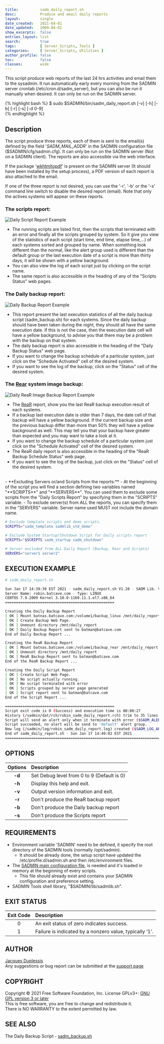 ```yaml
---
title:          sadm_daily_report.sh
desc:           Produce and email daily reports
layout:         single
date_created:   2021-04-01
date_updated:   2009-04-02 
show_excerpts:  false
entries_layout: list
search:         true
tags:           [ Server_Scripts, Tools ] 
categories:     [ Server_Scripts, Utilities ] 
author_profile: false
toc:            false
classes:        wide
---
```


This script produce web reports of the last 24 hrs activities and email them to the sysadmin. 
It run automatically early every morning from the SADMIN server crontab (/etc/cron.d/sadm_server), 
but you can also be run it manually when desired. It can only be run on the SADMIN server.

{% highlight bash %}
$ sudo $SADMIN/bin/sadm_daily_report.sh [-v] [-h] [-b] [-r] [-s] [-d 0-9]  
{% endhighlight %}


## Description
The script produce three reports, each of them is sent to the email(s) defined by the field '*SADM_MAIL_ADDR*' in the SADMIN configuration file ($SADMIN/cfg/sadmin.cfg). It can only be run on the SADMIN server (Not on a SADMIN client). The reports are also accessible via the web interface.

If the package '[wkhtmltopdf](https://wkhtmltopdf.org/)' is present on the SADMIN server (It should have been installed by the setup process), a PDF version of each report is also attached to the email.

If one of the three report is not desired, you can use the '-r', '-b' or the '-s' command line switch to disable the desired report (email). Note that only the actives systems will appear on these reports.  

### The scripts report:
![Daily Script Report Example](/assets/img/man/sadm_daily_report_script.png)
  - The running scripts are listed first, then the scripts that terminated with an error and finally all the scripts grouped by system. So it give you view of the statistics of each script (start time, end time, elapse time,...) of each systems sorted and grouped by name. When something look different than the normal, like the alert group used is different than the default group or the last execution date of a script is more than thirty days, it will be shown with a yellow background. 
  - You can also view the log of each script just by clicking on the script name. 
  - The same report is also accessible in the heading of any of the "Scripts Status" web pages.  

### The Daily backup report:
![Daily Backup Report Example](/assets/img/man/sadm_daily_report_backup.png)
  - This report present the last execution statistics of all the daily backup script (sadm_backup.sh) for each systems. Since the daily backup should have been taken during the night, they should all have the same execution date. If this is not the case, then the execution date cell will have a yellow background, to advise you that there may be a problem with the backup on that system. 
  - The daily backup report is also accessible in the heading of the "Daily Backup Status" web page.  
  - If you want to change the backup schedule of a particular system, just click on the "Schedule Activated" cell of the desired system.
  - If you want to see the log of the backup, click on the "Status" cell of the desired system.


### The [Rear](https://relax-and-recover.org/) system image backup:
![Daily ReaR Image Backup Report Example](/assets/img/man/sadm_daily_report_rear.png)
  - The [ReaR](https://relax-and-recover.org/) report, show you the last ReaR backup execution result of each systems.
  - If a backup last execution date is older than 7 days, the date cell of that backup will have a yellow background. If the current backup size and the  previous backup differ than more than 50% they will have a yellow background as well. This may tell you that your backup have greater than expected and you may want to take a look at it.
  - If you want to change the backup schedule of a particular system just click on the "Schedule Activated" cell of the desired system.  
  - The ReaR daily report is also accessible in the heading of the "ReaR Backup Schedule Status" web page.
  - If you want to see the log of the backup, just click on the "Status" cell of the desired system.  
<br>
- **Excluding Servers or/and Scripts from the reports:**
    - At the beginning of the script you will find a section defining two variables named "**SCRIPTS**" and "**SERVERS**". You can used them to exclude some scripts from the "Daily Scripts Report" by specifying them in the "SCRIPTS" variable.
    - To exclude server(s) from ALL the reports, you can specify them in the "SERVERS" variable. Server name used MUST not include the domain name.
  
```bash
# Exclude template scripts and demo scripts.
SCRIPTS="sadm_template sadmlib_std_demo"
    
# Exclude System Startup/Shutdown Script for Daily scripts report
SCRIPTS="$SCRIPTS sadm_startup sadm_shutdown"

# Server excluded from ALL Daily Report (Backup, Rear and Scripts)
SERVERS="server1 server2"
```



## EXECUTION EXAMPLE

```bash
# sadm_daily_report.sh

Sun Jan 17 14:39:39 EST 2021 - sadm_daily_report.sh V1.20 - SADM Lib. V3.64
Server Name: robin.batcave.com - Type: LINUX
CENTOS 7.9.2009 Kernel 3.10.0-1160.11.1.el7.x86_64
==================================================

Creating the Daily Backup Report
[ OK ] Mount batnas.batcave.com:/volume1/backup_linux /mnt/daily_report
[ OK ] Create Backup Web Page.
[ OK ] Unmount directory /mnt/daily_report
[ OK ] Daily Backup Report sent to batman@batcave.com
End of Daily Backup Report ...

Creating the ReaR Backup Report
[ OK ] Mount batnas.batcave.com:/volume1/backup_rear /mnt/daily_report
[ OK ] Unmount directory /mnt/daily_report
[ OK ] ReaR Backup Report sent to batman@batcave.com
End of the ReaR Backup Report ...

Creating the Daily Script Report
[ OK ] Create Script Web Page.
[ OK ] No script actually running.
[ OK ] No script terminated with error
[ OK ] Scripts grouped by server page generated
[ OK ] Script report sent to batman@batcave.com
End of the Script Report ...

==================================================
Script exit code is 0 (Success) and execution time is 00:00:27
History (/sadmin/dat/rch/robin_sadm_daily_report.rch) trim to 35 lines ($SADM_MAX_RCLINE=35).
Script will send an alert only when it terminate with error ($SADM_ALERT_TYPE=1).
Script succeeded, no alert will be send to 'default' alert group.
New log (/sadmin/log/robin_sadm_daily_report.log) created ($SADM_LOG_APPEND='N').
End of sadm_daily_report.sh - Sun Jan 17 14:40:02 EST 2021
==========================================================================
```

## OPTIONS

| Options | Description                                |
|:-------:|:------------------------------------------ |
| **-d**  | Set Debug level from 0 to 9 (Default is 0) |
| **-h**  | Display this help and exit.                |
| **-v**  | Output version information and exit.       |
| **-r**  | Don't produce the ReaR backup report       |
| **-b**  | Don't produce the Daily backup report      |
| **-s**  | Don't produce the Scripts report           |


## REQUIREMENTS
- Environment variable 'SADMIN' need to be defined, it specify the root directory of the SADMIN tools (normally /opt/sadmin).  
  - It should be already done, the setup script have updated the /etc/profile.d/sadmin.sh and then /etc/environment files.  
- The [SADMIN main configuration file](/doc/man/file_sadmin_cfg.php), is needed and it's loaded in memory at the beginning of every scripts.
  - This file should already exist and contains your SADMIN configuration and preference setting.
- SADMIN Tools shell library, "$SADMIN/lib/sadmlib.sh".  


## EXIT STATUS

| Exit Code | Description                                           |
|:-------:|:-------------------------------------------             |
| 0       | An exit status of zero indicates success.               |  
| 1       | Failure is indicated by a nonzero value, typically ‘1’. |  


## AUTHOR
[Jacques Duplessis](jacques.duplessis@sadmin.ca.)  
Any suggestions or bug report can be submitted at the [support page](www.sadmin.ca/support.php)


## COPYRIGHT
Copyright © 2021 Free Software Foundation, Inc. License GPLv3+: [GNU GPL version 3 or later](http://gnu.org/licenses/gpl.html)  
This is free software, you are free to change and redistribute it.   
There is NO WARRANTY to the extent permitted by law.  


## SEE ALSO
The Daily Backup Script - [sadm_backup.sh](#)
